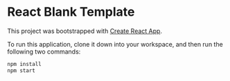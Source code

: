 # React Blank Template

This project was bootstrapped with [Create React App](https://github.com/facebookincubator/create-react-app).

To run this application, clone it down into your workspace, and then run the following two commands:

```bash
npm install
npm start
```
